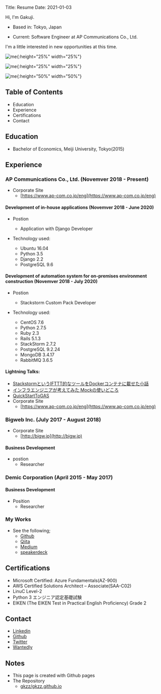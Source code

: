 Title: Resume
Date: 2021-01-03

Hi, I'm Gakuji.


- Based in: Tokyo, Japan

- Current: Software Engineer at AP Communications Co., Ltd.


I'm a little interested in new opportunities at this time.

![me]({static}images/myProfile20200223.png){:height="25%" width="25%"}

![me]({static}images/lt_st2.png){:height="25%" width="25%"}

![me]({static}images/lt_st2_review.png){:height="50%" width="50%"}


## Table of Contents


- Education
- Experience
- Certifications
- Contact


## Education

- Bachelor of Economics, Meiji University, Tokyo(2015)


## Experience

### AP Communications Co., Ltd. (Novemver 2018 - Present)

- Corporate Site
    - [https://www.ap-com.co.jp/eng](https://www.ap-com.co.jp/eng)

#### Development of in-house applications (Novemver 2018 - June 2020)
- Postion
  - Application with Django Developer

- Technology used:
    - Ubuntu 16.04
    - Python 3.5
    - Django 2.2
    - PostgreSQL 9.6

#### Development of automation system for on-premises environment construction (Novemver 2018 - July 2020)
- Postion
  - Stackstorm Custom Pack Developer

- Technology used:
    - CentOS 7.6
    - Python 2.7.5
    - Ruby 2.3
    - Rails 5.1.3
    - StackStorm 2.7.2
    - PostgreSQL 9.2.24
    - MongoDB 3.4.17
    - RabbitMQ 3.6.5

#### Lightning Talks:
- [StackstormというIFTTT的なツールをDockerコンテナに載せた小話](https://speakerdeck.com/gkzz/stackstormtoiuiftttde-naturuwodockerkontenanizai-setaxiao-hua)
- [インフラエンジニアが考えてみた Mockの使いどころ](https://speakerdeck.com/gkzz/inhuraenziniagakao-etemita-mockfalseshi-idokoro)
- [QuickStartToGAS](https://speakerdeck.com/gkzz/quickstarttogas-445c4c75-c392-45bc-ace2-b74ead488ea9)
- Corporate Site
    - [https://www.ap-com.co.jp/eng](https://www.ap-com.co.jp/eng)

### Bigweb Inc. (July 2017 - August 2018)

- Corporate Site
    - [http://bigw.jp](http://bigw.jp)

#### Business Development
- postion
  - Researcher

### Demic Corporation (April 2015 - May 2017)

#### Business Development
- Position
  - Researcher


### My Works

- See the following;
    - [Github](https://github.com/gkzz)
    - [Qiita](https://qiita.com/gkzz)
    - [Medium](https://medium.com/@gkzz)
    - [speakerdeck](https://speakerdeck.com/gkzz)


## Certifications

- Microsoft Certified: Azure Fundamentals(AZ-900)
- AWS Certified Solutions Architect – Associate(SAA-C02)
- LinuC Level-2
- Python 3 エンジニア認定基礎試験
- EIKEN (The EIKEN Test in Practical English Proficiency) Grade 2

## Contact

- [Linkedin](https://www.linkedin.com/in/gakujitamaki)
- [Github](https://github.com/gkzz)
- [Twitter](https://twitter.com/gkzvoice)
- [Wantedly](https://www.wantedly.com/users/35022785)


## Notes

- This page is created with Github pages
- The Repository
    - [gkzz/gkzz.github.io](https://github.com/gkzz/gkzz.github.io/tree/source)
